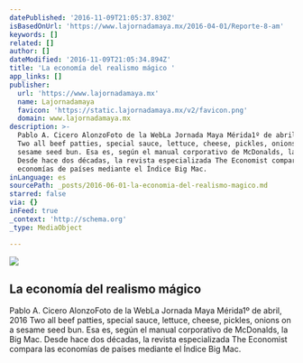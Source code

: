 ```yaml
---
datePublished: '2016-11-09T21:05:37.830Z'
isBasedOnUrl: 'https://www.lajornadamaya.mx/2016-04-01/Reporte-8-am'
keywords: []
related: []
author: []
dateModified: '2016-11-09T21:05:34.894Z'
title: 'La economía del realismo mágico '
app_links: []
publisher:
  url: 'https://www.lajornadamaya.mx'
  name: Lajornadamaya
  favicon: 'https://static.lajornadamaya.mx/v2/favicon.png'
  domain: www.lajornadamaya.mx
description: >-
  Pablo A. Cicero AlonzoFoto de la WebLa Jornada Maya Mérida1º de abril, 2016
  Two all beef patties, special sauce, lettuce, cheese, pickles, onions on a
  sesame seed bun. Esa es, según el manual corporativo de McDonalds, la Big Mac.
  Desde hace dos décadas, la revista especializada The Economist compara las
  economías de países mediante el Índice Big Mac.
inLanguage: es
sourcePath: _posts/2016-06-01-la-economia-del-realismo-magico.md
starred: false
via: {}
inFeed: true
_context: 'http://schema.org'
_type: MediaObject

---
```

<article style=""><img src="https://s3-us-west-2.amazonaws.com/the-grid-img/p/ee5c6fcd6147c3e523047577f6add3913beb3c06.jpg" /><h1>La economía del realismo mágico </h1><p>Pablo A. Cicero AlonzoFoto de la WebLa Jornada Maya Mérida1º de abril, 2016 Two all beef patties, special sauce, lettuce, cheese, pickles, onions on a sesame seed bun. Esa es, según el manual corporativo de McDonalds, la Big Mac. Desde hace dos décadas, la revista especializada The Economist compara las economías de países mediante el Índice Big Mac.</p></article>